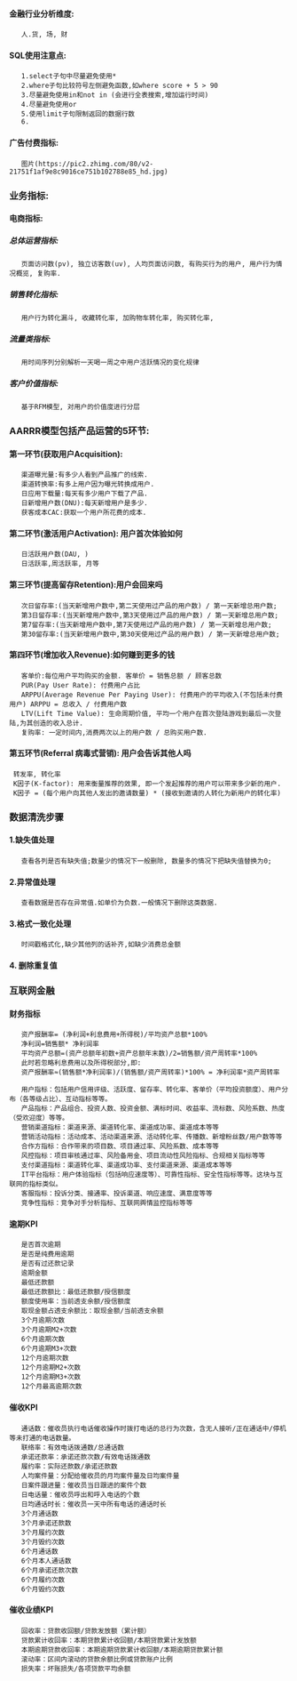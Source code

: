 #### 金融行业分析维度:  
       人.货, 场, 财

#### SQL使用注意点:  
       1.select子句中尽量避免使用*  
       2.where子句比较符号左侧避免函数,如where score + 5 > 90    
       3.尽量避免使用in和not in (会进行全表搜索,增加运行时间)  
       4.尽量避免使用or  
       5.使用limit子句限制返回的数据行数  
       6.
      
#### 广告付费指标:
       图片(https://pic2.zhimg.com/80/v2-21751f1af9e8c9016ce751b102788e85_hd.jpg)


### 业务指标:  
#### 电商指标:
##### 总体运营指标:  
       页面访问数(pv), 独立访客数(uv), 人均页面访问数, 有购买行为的用户, 用户行为情况概览, 复购率.  
##### 销售转化指标:  
       用户行为转化漏斗, 收藏转化率, 加购物车转化率, 购买转化率,  
##### 流量类指标:  
       用时间序列分别解析一天喝一周之中用户活跃情况的变化规律  
##### 客户价值指标:  
       基于RFM模型, 对用户的价值度进行分层
       
       
### AARRR模型包括产品运营的5环节:  
#### 第一环节(获取用户Acquisition):
       渠道曝光量:有多少人看到产品推广的线索.  
       渠道转换率:有多上用户因为曝光转换成用户.  
       日应用下载量:每天有多少用户下载了产品.  
       日新增用户数(DNU):每天新增用户是多少.  
       获客成本CAC:获取一个用户所花费的成本.  
       
#### 第二环节(激活用户Activation): 用户首次体验如何
       日活跃用户数(DAU, )  
       日活跃率,周活跃率, 月等
              
#### 第三环节(提高留存Retention):用户会回来吗  
       次日留存率:(当天新增用户数中,第二天使用过产品的用户数) / 第一天新增总用户数;  
       第3日留存率:(当天新增用户数中,第3天使用过产品的用户数) / 第一天新增总用户数;  
       第7留存率:(当天新增用户数中,第7天使用过产品的用户数) / 第一天新增总用户数;  
       第30留存率:(当天新增用户数中,第30天使用过产品的用户数) / 第一天新增总用户数;  
              
#### 第四环节(增加收入Revenue):如何赚到更多的钱
       客单价:每位用户平均购买的金额. 客单价 = 销售总额 / 顾客总数  
       PUR(Pay User Rate): 付费用户占比   
       ARPPU(Average Revenue Per Paying User): 付费用户的平均收入(不包括未付费用户) ARPPU = 总收入 / 付费用户数  
       LTV(Lift Time Value): 生命周期价值, 平均一个用户在首次登陆游戏到最后一次登陆,为其创造的收入总计.  
       复购率: 一定时间内,消费两次以上的用户数 / 总购买用户数.  
       
#### 第五环节(Referral 病毒式营销): 用户会告诉其他人吗
     转发率, 转化率
     K因子(K-factor): 用来衡量推荐的效果, 即一个发起推荐的用户可以带来多少新的用户.
     K因子 = (每个用户向其他人发出的邀请数量) * (接收到邀请的人转化为新用户的转化率)
     
     
### 数据清洗步骤
#### 1.缺失值处理
       查看各列是否有缺失值;数量少的情况下一般删除, 数量多的情况下把缺失值替换为0;
       
#### 2.异常值处理
       查看数据是否存在异常值.如单价为负数.一般情况下删除这类数据.
       
#### 3.格式一致化处理
       时间戳格式化,缺少其他列的话补齐,如缺少消费总金额
       
#### 4. 删除重复值

### 互联网金融

#### 财务指标  
       资产报酬率= (净利润+利息费用+所得税)/平均资产总额*100%  
       净利润=销售额* 净利润率  
       平均资产总额=(资产总额年初数+资产总额年末数)/2=销售额/资产周转率*100%  
       此时若忽略利息费用以及所得税部分,即:  
       资产报酬率≈(销售额*净利润率)/(销售额/资产周转率)*100% = 净利润率*资产周转率  
       
       用户指标：包括用户信用评级、活跃度、留存率、转化率、客单价（平均投资额度）、用户分布（各等级占比）、互动指标等等。
       产品指标：产品组合、投资人数、投资金额、满标时间、收益率、流标数、风险系数、热度（受欢迎度）等等。  
       营销渠道指标：渠道来源、渠道转化率、渠道成功率、渠道成本等等  
       营销活动指标：活动成本、活动渠道来源、活动转化率、传播数、新增粉丝数/用户数等等  
       合作方指标：合作带来的项目数、项目通过率、风险系数、成本等等  
       风控指标：项目审核通过率、风险备用金、项目流动性风险指标、合规相关指标等等  
       支付渠道指标：渠道转化率、渠道成功率、支付渠道来源、渠道成本等等  
       IT平台指标：用户体验指标（包括响应速度等）、可靠性指标、安全性指标等等。这块与互联网的指标类似。  
       客服指标：投诉分类、接通率、投诉渠道、响应速度、满意度等等  
       竞争性指标：竞争对手分析指标、互联网舆情监控指标等等 
       
#### 逾期KPI       
       是否首次逾期  
       是否是纯费用逾期  
       是否有过还款记录  
       逾期金额  
       最低还款额  
       最低还款额比：最低还款额/授信额度  
       额度使用率：当前透支余额/授信额度  
       取现金额占透支余额比：取现金额/当前透支余额  
       3个月逾期次数  
       3个月逾期M2+次数  
       6个月逾期次数  
       6个月逾期M3+次数  
       12个月逾期次数  
       12个月逾期M2+次数  
       12个月逾期M3+次数  
       12个月最高逾期次数  
#### 催收KPI
       通话数：催收员执行电话催收操作时拨打电话的总行为次数，含无人接听/正在通话中/停机等未打通的电话数量。  
       联络率：有效电话拨通数/总通话数  
       承诺还款率：承诺还款次数/有效电话拨通数  
       履约率：实际还款数/承诺还款数  
       人均案件量：分配给催收员的月均案件量及日均案件量  
       日案件跟进量：催收员当日跟进的案件个数  
       日电话量：催收员呼出和呼入电话的个数  
       日均通话时长：催收员一天中所有电话的通话时长  
       3个月通话数  
       3个月承诺还款数  
       3个月履约次数  
       3个月毁约次数  
       6个月通话数  
       6个月本人通话数  
       6个月承诺还款次数  
       6个月履约次数  
       6个月毁约次数  

#### 催收业绩KPI
       回收率：贷款收回额/贷款发放额（累计额）  
       贷款累计收回率：本期贷款累计收回额/本期贷款累计发放额  
       本期逾期贷款收回率：本期逾期贷款累计收回额/本期逾期贷款累计额  
       滚动率：区间内滚动的贷款余额比例或贷款账户比例  
       损失率：坏账损失/各项贷款平均余额  
       
       
       
       
       
